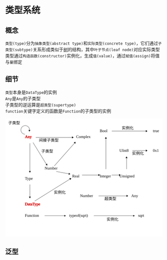 # 类型系统
## 概念
`类型(type)`分为`抽象类型(abstract type)`和`实际类型(concrete type)`，它们通过`子类型(subtype)`关系形成类似于[树](../algorithms/graph/tree.md)的结构，其中`叶子节点(leaf node)`对应实际类型\
类型通过`构造函数(constructor)`实例化，生成`值(value)`，通过`赋值(assign)`将值与`量`绑定

## 细节
`类型`本身是`DataType`的实例\
`Any`是`Any`的子类型\
子类型的逆运算是`超类型(supertype)`\
`function`关键字定义的函数是`Function`的子类型的实例

![typesystem-1.svg](../../svg/typesystem-1.svg)

## 泛型
